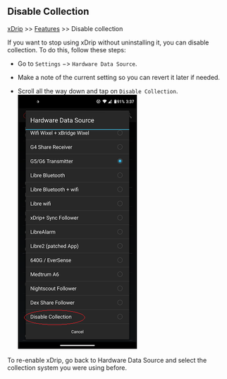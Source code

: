 ## Disable Collection  
[xDrip](../README.md) >> [Features](./Features_page.md) >> Disable collection  
  
If you want to stop using xDrip without uninstalling it, you can disable collection. To do this, follow these steps:  
  
* Go to `Settings` &#8722;> `Hardware Data Source`.  
  
* Make a note of the current setting so you can revert it later if needed.  
  
* Scroll all the way down and tap on `Disable Collection`.   
![](./images/DisableCollection.png)  
    
To re-enable xDrip, go back to Hardware Data Source and select the collection system you were using before.    
  
